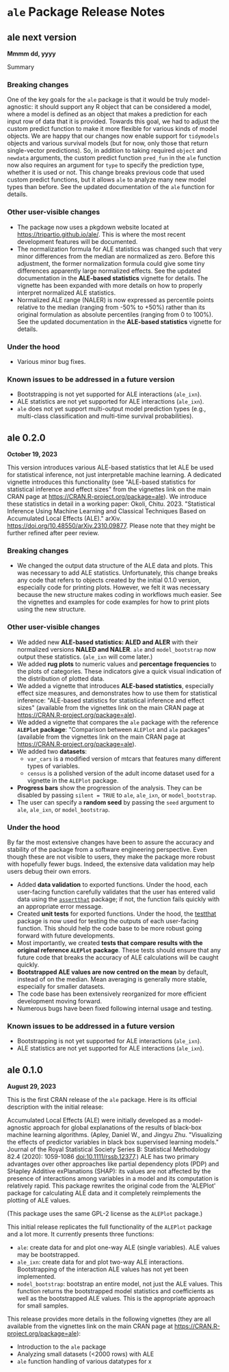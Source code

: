 # `ale` Package Release Notes

## ale next version

**Mmmm dd, yyyy**

Summary


### Breaking changes

One of the key goals for the `ale` package is that it would be truly model-agnostic: it should support any R object that can be considered a model, where a model is defined as an object that makes a prediction for each input row of data that it is provided. Towards this goal, we had to adjust the custom predict function to make it more flexible for various kinds of model objects. We are happy that our changes now enable support for `tidymodels` objects and various survival models (but for now, only those that return single-vector predictions). So, in addition to taking required `object` and `newdata` arguments, the custom predict function `pred_fun` in the `ale` function now also requires an argument for `type` to specify the prediction type, whether it is used or not. This change breaks previous code that used custom predict functions, but it allows `ale` to analyze many new model types than before. See the updated documentation of the `ale` function for details.

### Other user-visible changes

-   The package now uses a pkgdown website located at https://tripartio.github.io/ale/. This is where the most recent development features will be documented.
-   The normalization formula for ALE statistics was changed such that very minor differences from the median are normalized as zero. Before this adjustment, the former normalization formula could give some tiny differences apparently large normalized effects. See the updated documentation in the **ALE-based statistics** vignette for details. The vignette has been expanded with more details on how to properly interpret normalized ALE statistics.
-   Normalized ALE range (NALER) is now expressed as percentile points relative to the median (ranging from -50% to +50%) rather than its original formulation as absolute percentiles (ranging from 0 to 100%). See the updated documentation in the **ALE-based statistics** vignette for details.

### Under the hood

-   Various minor bug fixes.

### Known issues to be addressed in a future version

-   Bootstrapping is not yet supported for ALE interactions (`ale_ixn`).
-   ALE statistics are not yet supported for ALE interactions (`ale_ixn`).
-   `ale` does not yet support multi-output model prediction types (e.g., multi-class classification and multi-time survival probabilities).


## ale 0.2.0

**October 19, 2023**

This version introduces various ALE-based statistics that let ALE be used for statistical inference, not just interpretable machine learning. A dedicated vignette introduces this functionality (see "ALE-based statistics for statistical inference and effect sizes" from the vignettes link on the main CRAN page at <https://CRAN.R-project.org/package=ale>). We introduce these statistics in detail in a working paper: Okoli, Chitu. 2023. "Statistical Inference Using Machine Learning and Classical Techniques Based on Accumulated Local Effects (ALE)." arXiv. <https://doi.org/10.48550/arXiv.2310.09877>. Please note that they might be further refined after peer review.

### Breaking changes

-   We changed the output data structure of the ALE data and plots. This was necessary to add ALE statistics. Unfortunately, this change breaks any code that refers to objects created by the initial 0.1.0 version, especially code for printing plots. However, we felt it was necessary because the new structure makes coding in workflows much easier. See the vignettes and examples for code examples for how to print plots using the new structure.

### Other user-visible changes

-   We added new **ALE-based statistics: ALED and ALER** with their normalized versions **NALED and NALER**. `ale` and `model_bootstrap` now output these statistics. (`ale_ixn` will come later.)
-   We added **rug plots** to numeric values and **percentage frequencies** to the plots of categories. These indicators give a quick visual indication of the distribution of plotted data.
-   We added a vignette that introduces **ALE-based statistics**, especially effect size measures, and demonstrates how to use them for statistical inference: "ALE-based statistics for statistical inference and effect sizes" (available from the vignettes link on the main CRAN page at <https://CRAN.R-project.org/package=ale>).
-   We added a vignette that compares the `ale` package with the reference **`ALEPlot` package**: "Comparison between `ALEPlot` and `ale` packages" (available from the vignettes link on the main CRAN page at <https://CRAN.R-project.org/package=ale>).
-   We added two **datasets**:
    -   `var_cars` is a modified version of mtcars that features many different types of variables.
    -   `census` is a polished version of the adult income dataset used for a vignette in the `ALEPlot` package.
-   **Progress bars** show the progression of the analysis. They can be disabled by passing `silent = TRUE` to `ale`, `ale_ixn`, or `model_bootstrap`.
-   The user can specify a **random seed** by passing the `seed` argument to `ale`, `ale_ixn`, or `model_bootstrap`.

### Under the hood

By far the most extensive changes have been to assure the accuracy and stability of the package from a software engineering perspective. Even though these are not visible to users, they make the package more robust with hopefully fewer bugs. Indeed, the extensive data validation may help users debug their own errors.

-   Added **data validation** to exported functions. Under the hood, each user-facing function carefully validates that the user has entered valid data using the [`assertthat`](https://github.com/hadley/assertthat "assertthat package") package; if not, the function fails quickly with an appropriate error message.
-   Created **unit tests** for exported functions. Under the hood, the [testthat](https://testthat.r-lib.org/ "testthat package") package is now used for testing the outputs of each user-facing function. This should help the code base to be more robust going forward with future developments.
-   Most importantly, we created **tests that compare results with the original reference `ALEPlot` package**. These tests should ensure that any future code that breaks the accuracy of ALE calculations will be caught quickly.
-   **Bootstrapped ALE values are now centred on the mean** by default, instead of on the median. Mean averaging is generally more stable, especially for smaller datasets.
-   The code base has been extensively reorganized for more efficient development moving forward.
-   Numerous bugs have been fixed following internal usage and testing.

### Known issues to be addressed in a future version

-   Bootstrapping is not yet supported for ALE interactions (`ale_ixn`).
-   ALE statistics are not yet supported for ALE interactions (`ale_ixn`).

## ale 0.1.0

**August 29, 2023**

This is the first CRAN release of the `ale` package. Here is its official description with the initial release:

Accumulated Local Effects (ALE) were initially developed as a model-agnostic approach for global explanations of the results of black-box machine learning algorithms. (Apley, Daniel W., and Jingyu Zhu. "Visualizing the effects of predictor variables in black box supervised learning models." Journal of the Royal Statistical Society Series B: Statistical Methodology 82.4 (2020): 1059-1086 <doi:10.1111/rssb.12377>.) ALE has two primary advantages over other approaches like partial dependency plots (PDP) and SHapley Additive exPlanations (SHAP): its values are not affected by the presence of interactions among variables in a model and its computation is relatively rapid. This package rewrites the original code from the 'ALEPlot' package for calculating ALE data and it completely reimplements the plotting of ALE values.

(This package uses the same GPL-2 license as the `ALEPlot` package.)

This initial release replicates the full functionality of the `ALEPlot` package and a lot more. It currently presents three functions:

-   `ale`: create data for and plot one-way ALE (single variables). ALE values may be bootstrapped.
-   `ale_ixn`: create data for and plot two-way ALE interactions. Bootstrapping of the interaction ALE values has not yet been implemented.
-   `model_bootstrap`: bootstrap an entire model, not just the ALE values. This function returns the bootstrapped model statistics and coefficients as well as the bootstrapped ALE values. This is the appropriate approach for small samples.

This release provides more details in the following vignettes (they are all available from the vignettes link on the main CRAN page at <https://CRAN.R-project.org/package=ale>):

-   Introduction to the `ale` package
-   Analyzing small datasets (\<2000 rows) with ALE
-   `ale` function handling of various datatypes for x

